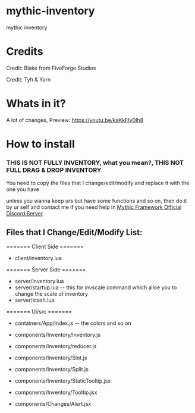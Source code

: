 # mythic-inventory
mythic inventory

# Credits
Credit: Blake from FiveForge Studios

Credit: Tyh & Yarn

# Whats in it?
A lot of changes, Preview: https://youtu.be/kaKkFIy0Ih8

# How to install
### THIS IS NOT FULLY INVENTORY, what you mean?, THIS NOT FULL DRAG & DROP INVENTORY
You need to copy the files that I change/edit/modify and replace it with the one you have

unless you wanna keep urs but have some functions and so on, then do it by ur self and contact me if you need help in [Mythic Framework Official Discord Server](https://discord.gg/crBq7e9J2d) 

## Files that I Change/Edit/Modify List:
======= Client Side =======
- client/inventory.lua

======= Server Side =======
- server/inventory.lua
- server/startup.lua -- this for invscale command which alloe you to change the scale of inventory
- server/stash.lua

======= Ui/src =======
- containers/App/index.js -- the colors and so on

- components/Inventory/Inventory.js
- components/Inventory/reducer.js
- components/Inventory/Slot.js
- components/Inventory/Split.js
- components/Inventory/StaticTooltip.jsx
- components/Inventory/Tooltip.jsx

- components/Changes/Alert.jsx
